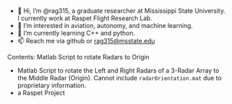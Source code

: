 - 👋 Hi, I’m @rag315, a graduate researcher at Mississippi State University. I currently work at Raspet Flight Research Lab.
- 👀 I’m interested in aviation, autonomy, and machine learning.
- 🌱 I’m currently learning C++ and python.
- 📫 Reach me via github or rag315@msstate.edu

Contents:
Matlab Script to rotate Radars to Origin
- Matlab Script to rotate the Left and Right Radars of a 3-Radar Array to the Middle Radar (Origin). Cannot include `radarOrientation.mat` due to proprietary information.
- a Raspet Project


<!---
rag315/rag315 is a ✨ special ✨ repository because its `README.md` (this file) appears on your GitHub profile.
You can click the Preview link to take a look at your changes.
--->
